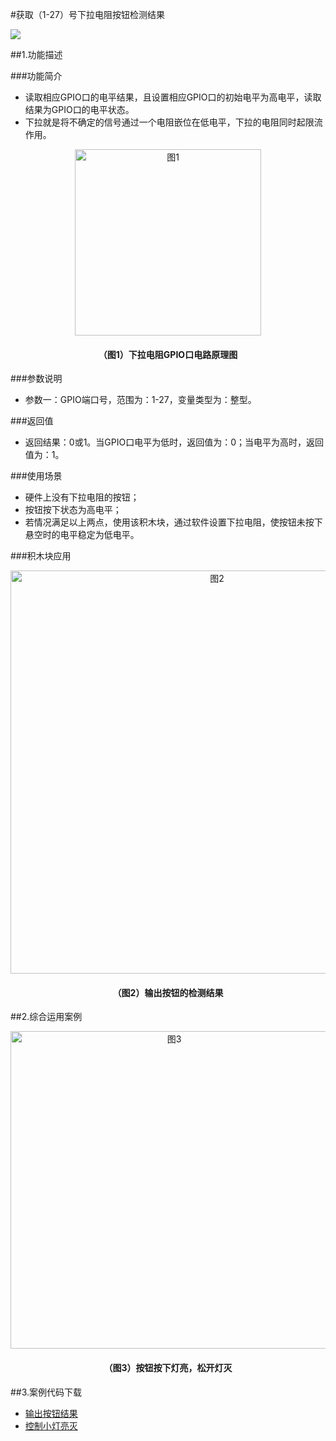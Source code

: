 #获取（1-27）号下拉电阻按钮检测结果

![](/media/BD_down0.png)

##1.功能描述

###功能简介
* 读取相应GPIO口的电平结果，且设置相应GPIO口的初始电平为高电平，读取结果为GPIO口的电平状态。
* 下拉就是将不确定的信号通过一个电阻嵌位在低电平，下拉的电阻同时起限流作用。

<div align="center">
    <img src="/media/BD_down1.png" alt="图1" width="298">
    <h4>（图1）下拉电阻GPIO口电路原理图</h4>
</div>  

###参数说明
* 参数一：GPIO端口号，范围为：1-27，变量类型为：整型。

###返回值
* 返回结果：0或1。当GPIO口电平为低时，返回值为：0；当电平为高时，返回值为：1。

###使用场景
* 硬件上没有下拉电阻的按钮；
* 按钮按下状态为高电平；
* 若情况满足以上两点，使用该积木块，通过软件设置下拉电阻，使按钮未按下悬空时的电平稳定为低电平。

###积木块应用
<div align="center">
    <img src="/media/BD_down2.png" alt="图2" width="645">
    <h4>（图2）输出按钮的检测结果</h4>
</div>  

##2.综合运用案例
<div align="center">
    <img src="/media/BD_up3.png" alt="图3" width="508">
    <h4>（图3）按钮按下灯亮，松开灯灭</h4>
</div>  

##3.案例代码下载
* <a href="../download/积木块说明案例源代码/BD_down1.txt" download="" target="_blank">输出按钮结果</a>
* <a href="../download/积木块说明案例源代码/BD_down2.txt" download="" target="_blank">控制小灯亮灭</a>